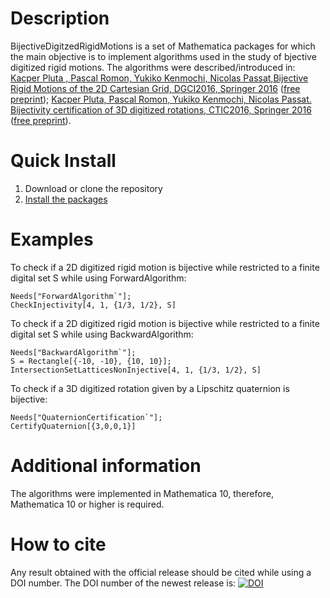Description
===========
BijectiveDigitzedRigidMotions is a set of Mathematica packages for which the main objective is to
implement algorithms used in the study of bjective digitized rigid motions.  The algorithms were
described/introduced in: [Kacper Pluta , Pascal Romon, Yukiko Kenmochi, Nicolas Passat,Bijective
Rigid Motions of the 2D Cartesian Grid, DGCI2016, Springer
2016](http://link.springer.com/chapter/10.1007/978-3-319-32360-2_28) ([free
preprint](https://hal.archives-ouvertes.fr/hal-01275598v2)); [Kacper Pluta, Pascal Romon, Yukiko
Kenmochi, Nicolas Passat. Bijectivity certification of 3D digitized rotations, CTIC2016, Springer
2016](http://link.springer.com/chapter/10.1007%2F978-3-319-39441-1_4) ([free
preprint](https://hal.archives-ouvertes.fr/hal-01315226v1)).

Quick Install
=============

1. Download or clone the repository
2. [Install the packages](http://support.wolfram.com/kb/5648)

Examples
================

To check if a 2D digitized rigid motion is bijective while restricted to a finite digital set S
while using ForwardAlgorithm:

```
Needs["ForwardAlgorithm`"];
CheckInjectivity[4, 1, {1/3, 1/2}, S]
```

To check if a 2D digitized rigid motion is bijective while restricted to a finite digital set S while
using BackwardAlgorithm:

```
Needs["BackwardAlgorithm`"];
S = Rectangle[{-10, -10}, {10, 10}];
IntersectionSetLatticesNonInjective[4, 1, {1/3, 1/2}, S]
```

To check if a 3D digitized rotation given by a Lipschitz quaternion is bijective:

```
Needs["QuaternionCertification`"];
CertifyQuaternion[{3,0,0,1}]
```

Additional information
================

The algorithms were implemented in Mathematica 10, therefore, Mathematica 10 or higher is required.

How to cite
================
Any result obtained with the official release should be cited while using a DOI number. The DOI number of the newest release is:
[![DOI](https://zenodo.org/badge/56094355.svg)](https://zenodo.org/badge/latestdoi/56094355)




